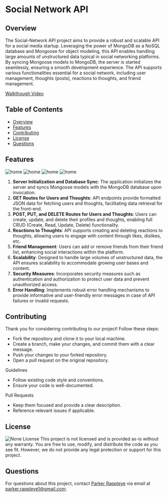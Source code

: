 # Social Network API

## Overview
The Social-Network API project aims to provide a robust and scalable API for a social media startup. Leveraging the power of MongoDB as a NoSQL database and Mongoose for object modeling, this API enables handling large amounts of unstructured data typical in social networking platforms. By syncing Mongoose models to MongoDB, the server is started seamlessly, ensuring a smooth development experience. The API supports various functionalities essential for a social network, including user management, thoughts (posts), reactions to thoughts, and friend management.

[Walkthough Video](https://youtu.be/IeXJ-ZFQj1o)

## Table of Contents
- [Overview](#overview)
- [Features](#features)
- [Contributing](#contributing)
- [License](#license)
- [Questions](#questions)

## Features
<img src="assets\home.png" title="home">
<img src="assets\home.png" title="home">
<img src="assets\home.png" title="home">
<img src="assets\home.png" title="home">

1. **Server Initialization and Database Sync**: The application initializes the server and syncs Mongoose models with the MongoDB database upon invocation.
2. **GET Routes for Users and Thoughts**: API endpoints provide formatted JSON data for fetching users and thoughts, facilitating data retrieval for the front-end.
3. **POST, PUT, and DELETE Routes for Users and Thoughts**: Users can create, update, and delete their profiles and thoughts, enabling full CRUD (Create, Read, Update, Delete) functionality.
4. **Reactions to Thoughts**: API supports creating and deleting reactions to thoughts, allowing users to engage with content through likes, dislikes, etc.
5. **Friend Management**: Users can add or remove friends from their friend list, enhancing social interactions within the platform.
6. **Scalability**: Designed to handle large volumes of unstructured data, the API ensures scalability to accommodate growing user bases and content.
7. **Security Measures**: Incorporates security measures such as authentication and authorization to protect user data and prevent unauthorized access.
8. **Error Handling**: Implements robust error handling mechanisms to provide informative and user-friendly error messages in case of API failures or invalid requests.

## Contributing
Thank you for considering contributing to our project! Follow these steps:

* Fork the repository and clone it to your local machine.
* Create a branch, make your changes, and commit them with a clear message.
* Push your changes to your forked repository.
* Open a pull request on the original repository.

Guidelines
* Follow existing code style and conventions.
* Ensure your code is well-documented.

Pull Requests
* Keep them focused and provide a clear description.
* Reference relevant issues if applicable.

## License
![None License](https://img.shields.io/badge/License-None-brightgreen)
This project is not licensed and is provided as-is without any warranty. You are free to use, modify, and distribute the code as you see fit. However, we do not provide any legal protection or support for this project.

## Questions
For questions about this project, contact [Parker Rappleye](https://github.com/prappleman) via email at parker.rappleye1@gmail.com.
